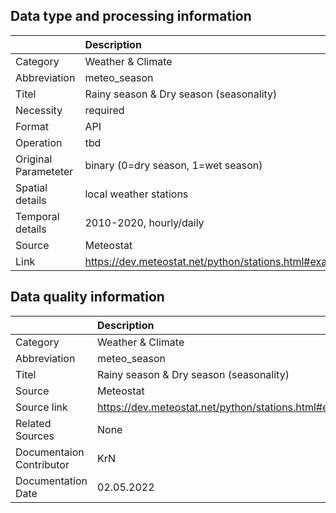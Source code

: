 ## Data type and processing information 

|                      | Description                                            |
|:---------------------|:-------------------------------------------------------|
| Category             | Weather & Climate                                      |
| Abbreviation         | meteo_season                                           |
| Titel                | Rainy season & Dry season (seasonality)                |
| Necessity            | required                                               |
| Format               | API                                                    |
| Operation            | tbd                                                    |
| Original Parameteter | binary (0=dry season, 1=wet season)                    |
| Spatial details      | local weather stations                                 |
| Temporal details     | 2010-2020, hourly/daily                                |
| Source               | Meteostat                                              |
| Link                 | https://dev.meteostat.net/python/stations.html#example |

## Data quality information 

|                          | Description                                            |
|:-------------------------|:-------------------------------------------------------|
| Category                 | Weather & Climate                                      |
| Abbreviation             | meteo_season                                           |
| Titel                    | Rainy season & Dry season (seasonality)                |
| Source                   | Meteostat                                              |
| Source link              | https://dev.meteostat.net/python/stations.html#example |
| Related Sources          | None                                                   |
| Documentaion Contributor | KrN                                                    |
| Documentation Date       | 02.05.2022                                             |